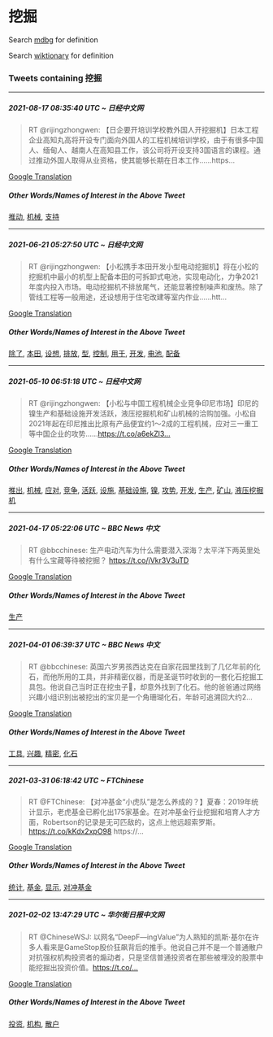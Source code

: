 # 挖掘

Search [mdbg](https://www.mdbg.net/chinese/dictionary?page=worddict&wdrst=0&wdqb=挖掘) for definition

Search [wiktionary](https://en.wiktionary.org/wiki/挖掘) for definition

### Tweets containing 挖掘

___
##### 2021-08-17 08:35:40 UTC ~ 日经中文网
> RT @rijingzhongwen: 【日企要开培训学校教外国人开挖掘机】日本工程企业高知丸高将开设专门面向外国人的工程机械培训学校，由于有很多中国人、缅甸人、越南人在高知县工作，该公司将开设支持3国语言的课程。通过推动外国人取得从业资格，使其能够长期在日本工作……https…

[Google Translation](https://translate.google.com/?hi=en&tab=TT&sl=zh-CN&tl=en&op=translate&text=RT+%40rijingzhongwen%3A+%E3%80%90%E6%97%A5%E4%BC%81%E8%A6%81%E5%BC%80%E5%9F%B9%E8%AE%AD%E5%AD%A6%E6%A0%A1%E6%95%99%E5%A4%96%E5%9B%BD%E4%BA%BA%E5%BC%80%E6%8C%96%E6%8E%98%E6%9C%BA%E3%80%91%E6%97%A5%E6%9C%AC%E5%B7%A5%E7%A8%8B%E4%BC%81%E4%B8%9A%E9%AB%98%E7%9F%A5%E4%B8%B8%E9%AB%98%E5%B0%86%E5%BC%80%E8%AE%BE%E4%B8%93%E9%97%A8%E9%9D%A2%E5%90%91%E5%A4%96%E5%9B%BD%E4%BA%BA%E7%9A%84%E5%B7%A5%E7%A8%8B%E6%9C%BA%E6%A2%B0%E5%9F%B9%E8%AE%AD%E5%AD%A6%E6%A0%A1%EF%BC%8C%E7%94%B1%E4%BA%8E%E6%9C%89%E5%BE%88%E5%A4%9A%E4%B8%AD%E5%9B%BD%E4%BA%BA%E3%80%81%E7%BC%85%E7%94%B8%E4%BA%BA%E3%80%81%E8%B6%8A%E5%8D%97%E4%BA%BA%E5%9C%A8%E9%AB%98%E7%9F%A5%E5%8E%BF%E5%B7%A5%E4%BD%9C%EF%BC%8C%E8%AF%A5%E5%85%AC%E5%8F%B8%E5%B0%86%E5%BC%80%E8%AE%BE%E6%94%AF%E6%8C%813%E5%9B%BD%E8%AF%AD%E8%A8%80%E7%9A%84%E8%AF%BE%E7%A8%8B%E3%80%82%E9%80%9A%E8%BF%87%E6%8E%A8%E5%8A%A8%E5%A4%96%E5%9B%BD%E4%BA%BA%E5%8F%96%E5%BE%97%E4%BB%8E%E4%B8%9A%E8%B5%84%E6%A0%BC%EF%BC%8C%E4%BD%BF%E5%85%B6%E8%83%BD%E5%A4%9F%E9%95%BF%E6%9C%9F%E5%9C%A8%E6%97%A5%E6%9C%AC%E5%B7%A5%E4%BD%9C%E2%80%A6%E2%80%A6https%E2%80%A6)
##### Other Words/Names of Interest in the Above Tweet
[推动](推动.md), [机械](机械.md), [支持](支持.md)
___
##### 2021-06-21 05:27:50 UTC ~ 日经中文网
> RT @rijingzhongwen: 【小松携手本田开发小型电动挖掘机】​将在小松的挖掘机中最小的机型上配备本田的可拆卸式电池，实现电动化，力争2021年度内投入市场。电动挖掘机不排放尾气，还能显著控制噪声和废热。除了管线工程等一般用途，还设想用于住宅改建等室内作业……htt…

[Google Translation](https://translate.google.com/?hi=en&tab=TT&sl=zh-CN&tl=en&op=translate&text=RT+%40rijingzhongwen%3A+%E3%80%90%E5%B0%8F%E6%9D%BE%E6%90%BA%E6%89%8B%E6%9C%AC%E7%94%B0%E5%BC%80%E5%8F%91%E5%B0%8F%E5%9E%8B%E7%94%B5%E5%8A%A8%E6%8C%96%E6%8E%98%E6%9C%BA%E3%80%91%E2%80%8B%E5%B0%86%E5%9C%A8%E5%B0%8F%E6%9D%BE%E7%9A%84%E6%8C%96%E6%8E%98%E6%9C%BA%E4%B8%AD%E6%9C%80%E5%B0%8F%E7%9A%84%E6%9C%BA%E5%9E%8B%E4%B8%8A%E9%85%8D%E5%A4%87%E6%9C%AC%E7%94%B0%E7%9A%84%E5%8F%AF%E6%8B%86%E5%8D%B8%E5%BC%8F%E7%94%B5%E6%B1%A0%EF%BC%8C%E5%AE%9E%E7%8E%B0%E7%94%B5%E5%8A%A8%E5%8C%96%EF%BC%8C%E5%8A%9B%E4%BA%892021%E5%B9%B4%E5%BA%A6%E5%86%85%E6%8A%95%E5%85%A5%E5%B8%82%E5%9C%BA%E3%80%82%E7%94%B5%E5%8A%A8%E6%8C%96%E6%8E%98%E6%9C%BA%E4%B8%8D%E6%8E%92%E6%94%BE%E5%B0%BE%E6%B0%94%EF%BC%8C%E8%BF%98%E8%83%BD%E6%98%BE%E8%91%97%E6%8E%A7%E5%88%B6%E5%99%AA%E5%A3%B0%E5%92%8C%E5%BA%9F%E7%83%AD%E3%80%82%E9%99%A4%E4%BA%86%E7%AE%A1%E7%BA%BF%E5%B7%A5%E7%A8%8B%E7%AD%89%E4%B8%80%E8%88%AC%E7%94%A8%E9%80%94%EF%BC%8C%E8%BF%98%E8%AE%BE%E6%83%B3%E7%94%A8%E4%BA%8E%E4%BD%8F%E5%AE%85%E6%94%B9%E5%BB%BA%E7%AD%89%E5%AE%A4%E5%86%85%E4%BD%9C%E4%B8%9A%E2%80%A6%E2%80%A6htt%E2%80%A6)
##### Other Words/Names of Interest in the Above Tweet
[除了](除了.md), [本田](本田.md), [设想](设想.md), [排放](排放.md), [型](型.md), [控制](控制.md), [用于](用于.md), [开发](开发.md), [电池](电池.md), [配备](配备.md)
___
##### 2021-05-10 06:51:18 UTC ~ 日经中文网
> RT @rijingzhongwen: 【小松与中国工程机械企业竞争印尼市场】印尼的镍生产和基础设施开发活跃，液压挖掘机和矿山机械的洽购加强。小松自2021年起在印尼推出比原有产品便宜约1～2成的工程机械，应对三一重工等中国企业的攻势……https://t.co/a6ekZl3…

[Google Translation](https://translate.google.com/?hi=en&tab=TT&sl=zh-CN&tl=en&op=translate&text=RT+%40rijingzhongwen%3A+%E3%80%90%E5%B0%8F%E6%9D%BE%E4%B8%8E%E4%B8%AD%E5%9B%BD%E5%B7%A5%E7%A8%8B%E6%9C%BA%E6%A2%B0%E4%BC%81%E4%B8%9A%E7%AB%9E%E4%BA%89%E5%8D%B0%E5%B0%BC%E5%B8%82%E5%9C%BA%E3%80%91%E5%8D%B0%E5%B0%BC%E7%9A%84%E9%95%8D%E7%94%9F%E4%BA%A7%E5%92%8C%E5%9F%BA%E7%A1%80%E8%AE%BE%E6%96%BD%E5%BC%80%E5%8F%91%E6%B4%BB%E8%B7%83%EF%BC%8C%E6%B6%B2%E5%8E%8B%E6%8C%96%E6%8E%98%E6%9C%BA%E5%92%8C%E7%9F%BF%E5%B1%B1%E6%9C%BA%E6%A2%B0%E7%9A%84%E6%B4%BD%E8%B4%AD%E5%8A%A0%E5%BC%BA%E3%80%82%E5%B0%8F%E6%9D%BE%E8%87%AA2021%E5%B9%B4%E8%B5%B7%E5%9C%A8%E5%8D%B0%E5%B0%BC%E6%8E%A8%E5%87%BA%E6%AF%94%E5%8E%9F%E6%9C%89%E4%BA%A7%E5%93%81%E4%BE%BF%E5%AE%9C%E7%BA%A61%EF%BD%9E2%E6%88%90%E7%9A%84%E5%B7%A5%E7%A8%8B%E6%9C%BA%E6%A2%B0%EF%BC%8C%E5%BA%94%E5%AF%B9%E4%B8%89%E4%B8%80%E9%87%8D%E5%B7%A5%E7%AD%89%E4%B8%AD%E5%9B%BD%E4%BC%81%E4%B8%9A%E7%9A%84%E6%94%BB%E5%8A%BF%E2%80%A6%E2%80%A6https%3A%2F%2Ft.co%2Fa6ekZl3%E2%80%A6)
##### Other Words/Names of Interest in the Above Tweet
[推出](推出.md), [机械](机械.md), [应对](应对.md), [竞争](竞争.md), [活跃](活跃.md), [设施](设施.md), [基础设施](基础设施.md), [镍](镍.md), [攻势](攻势.md), [开发](开发.md), [生产](生产.md), [矿山](矿山.md), [液压挖掘机](液压挖掘机.md)
___
##### 2021-04-17 05:22:06 UTC ~ BBC News 中文
> RT @bbcchinese: 生产电动汽车为什么需要潜入深海？太平洋下两英里处有什么宝藏等待被挖掘？ https://t.co/jVkr3V3uTD

[Google Translation](https://translate.google.com/?hi=en&tab=TT&sl=zh-CN&tl=en&op=translate&text=RT+%40bbcchinese%3A+%E7%94%9F%E4%BA%A7%E7%94%B5%E5%8A%A8%E6%B1%BD%E8%BD%A6%E4%B8%BA%E4%BB%80%E4%B9%88%E9%9C%80%E8%A6%81%E6%BD%9C%E5%85%A5%E6%B7%B1%E6%B5%B7%EF%BC%9F%E5%A4%AA%E5%B9%B3%E6%B4%8B%E4%B8%8B%E4%B8%A4%E8%8B%B1%E9%87%8C%E5%A4%84%E6%9C%89%E4%BB%80%E4%B9%88%E5%AE%9D%E8%97%8F%E7%AD%89%E5%BE%85%E8%A2%AB%E6%8C%96%E6%8E%98%EF%BC%9F+https%3A%2F%2Ft.co%2FjVkr3V3uTD)
##### Other Words/Names of Interest in the Above Tweet
[生产](生产.md)
___
##### 2021-04-01 06:39:37 UTC ~ BBC News 中文
> RT @bbcchinese: 英国六岁男孩西达克在自家花园里找到了几亿年前的化石，而他所用的工具，并非精密仪器，而是圣诞节时收到的一套化石挖掘工具包。他说自己当时正在挖虫子🐛，却意外找到了化石。他的爸爸通过网络兴趣小组识别出被挖出的宝贝是一个角珊瑚化石，年龄可追溯回大约2…

[Google Translation](https://translate.google.com/?hi=en&tab=TT&sl=zh-CN&tl=en&op=translate&text=RT+%40bbcchinese%3A+%E8%8B%B1%E5%9B%BD%E5%85%AD%E5%B2%81%E7%94%B7%E5%AD%A9%E8%A5%BF%E8%BE%BE%E5%85%8B%E5%9C%A8%E8%87%AA%E5%AE%B6%E8%8A%B1%E5%9B%AD%E9%87%8C%E6%89%BE%E5%88%B0%E4%BA%86%E5%87%A0%E4%BA%BF%E5%B9%B4%E5%89%8D%E7%9A%84%E5%8C%96%E7%9F%B3%EF%BC%8C%E8%80%8C%E4%BB%96%E6%89%80%E7%94%A8%E7%9A%84%E5%B7%A5%E5%85%B7%EF%BC%8C%E5%B9%B6%E9%9D%9E%E7%B2%BE%E5%AF%86%E4%BB%AA%E5%99%A8%EF%BC%8C%E8%80%8C%E6%98%AF%E5%9C%A3%E8%AF%9E%E8%8A%82%E6%97%B6%E6%94%B6%E5%88%B0%E7%9A%84%E4%B8%80%E5%A5%97%E5%8C%96%E7%9F%B3%E6%8C%96%E6%8E%98%E5%B7%A5%E5%85%B7%E5%8C%85%E3%80%82%E4%BB%96%E8%AF%B4%E8%87%AA%E5%B7%B1%E5%BD%93%E6%97%B6%E6%AD%A3%E5%9C%A8%E6%8C%96%E8%99%AB%E5%AD%90%F0%9F%90%9B%EF%BC%8C%E5%8D%B4%E6%84%8F%E5%A4%96%E6%89%BE%E5%88%B0%E4%BA%86%E5%8C%96%E7%9F%B3%E3%80%82%E4%BB%96%E7%9A%84%E7%88%B8%E7%88%B8%E9%80%9A%E8%BF%87%E7%BD%91%E7%BB%9C%E5%85%B4%E8%B6%A3%E5%B0%8F%E7%BB%84%E8%AF%86%E5%88%AB%E5%87%BA%E8%A2%AB%E6%8C%96%E5%87%BA%E7%9A%84%E5%AE%9D%E8%B4%9D%E6%98%AF%E4%B8%80%E4%B8%AA%E8%A7%92%E7%8F%8A%E7%91%9A%E5%8C%96%E7%9F%B3%EF%BC%8C%E5%B9%B4%E9%BE%84%E5%8F%AF%E8%BF%BD%E6%BA%AF%E5%9B%9E%E5%A4%A7%E7%BA%A62%E2%80%A6)
##### Other Words/Names of Interest in the Above Tweet
[工具](工具.md), [兴趣](兴趣.md), [精密](精密.md), [化石](化石.md)
___
##### 2021-03-31 06:18:42 UTC ~ FTChinese
> RT @FTChinese: 【对冲基金“小虎队”是怎么养成的？】夏春：2019年统计显示，老虎基金已孵化出175家基金。在对冲基金行业挖掘和培育人才方面，Robertson的记录是无可匹敌的，这点上他远超索罗斯。https://t.co/kKdx2xpO98 https://…

[Google Translation](https://translate.google.com/?hi=en&tab=TT&sl=zh-CN&tl=en&op=translate&text=RT+%40FTChinese%3A+%E3%80%90%E5%AF%B9%E5%86%B2%E5%9F%BA%E9%87%91%E2%80%9C%E5%B0%8F%E8%99%8E%E9%98%9F%E2%80%9D%E6%98%AF%E6%80%8E%E4%B9%88%E5%85%BB%E6%88%90%E7%9A%84%EF%BC%9F%E3%80%91%E5%A4%8F%E6%98%A5%EF%BC%9A2019%E5%B9%B4%E7%BB%9F%E8%AE%A1%E6%98%BE%E7%A4%BA%EF%BC%8C%E8%80%81%E8%99%8E%E5%9F%BA%E9%87%91%E5%B7%B2%E5%AD%B5%E5%8C%96%E5%87%BA175%E5%AE%B6%E5%9F%BA%E9%87%91%E3%80%82%E5%9C%A8%E5%AF%B9%E5%86%B2%E5%9F%BA%E9%87%91%E8%A1%8C%E4%B8%9A%E6%8C%96%E6%8E%98%E5%92%8C%E5%9F%B9%E8%82%B2%E4%BA%BA%E6%89%8D%E6%96%B9%E9%9D%A2%EF%BC%8CRobertson%E7%9A%84%E8%AE%B0%E5%BD%95%E6%98%AF%E6%97%A0%E5%8F%AF%E5%8C%B9%E6%95%8C%E7%9A%84%EF%BC%8C%E8%BF%99%E7%82%B9%E4%B8%8A%E4%BB%96%E8%BF%9C%E8%B6%85%E7%B4%A2%E7%BD%97%E6%96%AF%E3%80%82https%3A%2F%2Ft.co%2FkKdx2xpO98+https%3A%2F%2F%E2%80%A6)
##### Other Words/Names of Interest in the Above Tweet
[统计](统计.md), [基金](基金.md), [显示](显示.md), [对冲基金](对冲基金.md)
___
##### 2021-02-02 13:47:29 UTC ~ 华尔街日报中文网
> RT @ChineseWSJ: 以网名“DeepF—ingValue”为人熟知的凯斯·基尔在许多人看来是GameStop股价狂飙背后的推手。他说自己并不是一个普通散户对抗强权机构投资者的煽动者，只是坚信普通投资者在那些被埋没的股票中能挖掘出投资价值。https://t.co/…

[Google Translation](https://translate.google.com/?hi=en&tab=TT&sl=zh-CN&tl=en&op=translate&text=RT+%40ChineseWSJ%3A+%E4%BB%A5%E7%BD%91%E5%90%8D%E2%80%9CDeepF%E2%80%94ingValue%E2%80%9D%E4%B8%BA%E4%BA%BA%E7%86%9F%E7%9F%A5%E7%9A%84%E5%87%AF%E6%96%AF%C2%B7%E5%9F%BA%E5%B0%94%E5%9C%A8%E8%AE%B8%E5%A4%9A%E4%BA%BA%E7%9C%8B%E6%9D%A5%E6%98%AFGameStop%E8%82%A1%E4%BB%B7%E7%8B%82%E9%A3%99%E8%83%8C%E5%90%8E%E7%9A%84%E6%8E%A8%E6%89%8B%E3%80%82%E4%BB%96%E8%AF%B4%E8%87%AA%E5%B7%B1%E5%B9%B6%E4%B8%8D%E6%98%AF%E4%B8%80%E4%B8%AA%E6%99%AE%E9%80%9A%E6%95%A3%E6%88%B7%E5%AF%B9%E6%8A%97%E5%BC%BA%E6%9D%83%E6%9C%BA%E6%9E%84%E6%8A%95%E8%B5%84%E8%80%85%E7%9A%84%E7%85%BD%E5%8A%A8%E8%80%85%EF%BC%8C%E5%8F%AA%E6%98%AF%E5%9D%9A%E4%BF%A1%E6%99%AE%E9%80%9A%E6%8A%95%E8%B5%84%E8%80%85%E5%9C%A8%E9%82%A3%E4%BA%9B%E8%A2%AB%E5%9F%8B%E6%B2%A1%E7%9A%84%E8%82%A1%E7%A5%A8%E4%B8%AD%E8%83%BD%E6%8C%96%E6%8E%98%E5%87%BA%E6%8A%95%E8%B5%84%E4%BB%B7%E5%80%BC%E3%80%82https%3A%2F%2Ft.co%2F%E2%80%A6)
##### Other Words/Names of Interest in the Above Tweet
[投资](投资.md), [机构](机构.md), [散户](散户.md)
